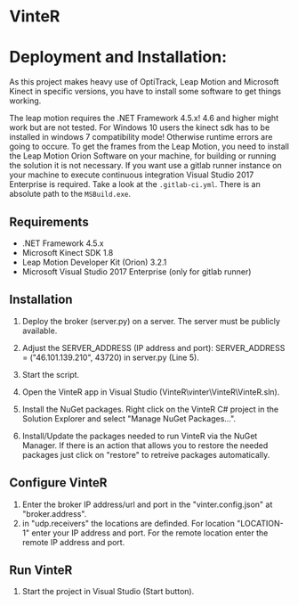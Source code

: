 # VinteR


# Deployment and Installation:

As this project makes heavy use of OptiTrack, Leap Motion and Microsoft Kinect in specific versions, you have to install some software to get things working.

The leap motion requires the .NET Framework 4.5.x! 4.6 and higher might work but are not tested. For Windows 10 users the kinect sdk has to be installed in windows 7 compatibility mode! Otherwise runtime errors are going to occure. To get the frames from the Leap Motion, you need to install the Leap Motion Orion Software on your machine, for building or running the solution it is not necessary. If you want use a gitlab runner instance on your machine to execute continuous integration Visual Studio 2017 Enterprise is required. Take a look at the `.gitlab-ci.yml`. There is an absolute path to the `MSBuild.exe`.

## Requirements

- .NET Framework 4.5.x
- Microsoft Kinect SDK 1.8
- Leap Motion Developer Kit (Orion) 3.2.1
- Microsoft Visual Studio 2017 Enterprise (only for gitlab runner)

## Installation

1. Deploy the broker (server.py) on a server. The server must be publicly available.

2. Adjust the SERVER_ADDRESS (IP address and port): SERVER_ADDRESS = ("46.101.139.210", 43720) in server.py (Line 5).

3. Start the script.

4. Open the VinteR app in Visual Studio (VinteR\vinter\VinteR\VinteR.sln).

5. Install the NuGet packages. Right click on the VinteR C# project in the Solution Explorer and select "Manage NuGet Packages...".

6. Install/Update the packages needed to run VinteR via the NuGet Manager. If there is an action that allows you to restore the needed packages just click on "restore" to retreive packages automatically.

## Configure VinteR

1. Enter the broker IP address/url and port in the "vinter.config.json" at "broker.address".
2. in "udp.receivers" the locations are definded. For location "LOCATION-1" enter your IP address and port. For the remote location enter the remote IP address and port.

## Run VinteR

1. Start the project in Visual Studio (Start button).
